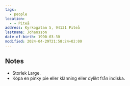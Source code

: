```yaml
---
tags:
  - people
location:
  - - Piteå
address: Kyrkogatan 5, 94131 Piteå
lastname: Johansson
date-of-birth: 1990-03-30
modified: 2024-04-29T21:58:24+02:00
---
```


## Notes

- Storlek Large.
- Köpa en pinky pie eller klänning eller dylikt från indiska.
